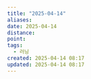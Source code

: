 ```yaml
---
title: "2025-04-14"
aliases:
date: 2025-04-14
distance:
point:
tags:
  - 러닝
created: 2025-04-14 08:17
updated: 2025-04-14 08:17
---
```

